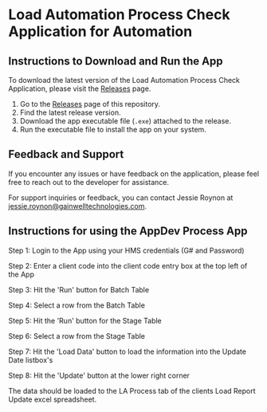 # Load Automation Process Check Application for Automation

## Instructions to Download and Run the App

To download the latest version of the Load Automation Process Check Application, please visit the [Releases](https://github.com/hmsholdings/Load-Automation-Process-Check/releases/tag/V1.0.0) page.

1. Go to the [Releases](https://github.com/hmsholdings/Load-Automation-Process-Check/releases/tag/V1.0.0) page of this repository.
2. Find the latest release version.
3. Download the app executable file (`.exe`) attached to the release.
4. Run the executable file to install the app on your system.


## Feedback and Support

If you encounter any issues or have feedback on the application, please feel free to reach out to the developer for assistance.

For support inquiries or feedback, you can contact Jessie Roynon at jessie.roynon@gainwelltechnologies.com.


## Instructions for using the AppDev Process App

Step 1: Login to the App using your HMS credentials (G# and Password)


Step 2: Enter a client code into the client code entry box at the top left of the App


Step 3: Hit the 'Run' button for Batch Table


Step 4: Select a row from the Batch Table


Step 5: Hit the 'Run' button for the Stage Table


Step 6: Select a row from the Stage Table


Step 7: Hit the 'Load Data' button to load the information into the Update Date listbox's


Step 8: Hit the 'Update' button at the lower right corner


The data should be loaded to the LA Process tab of the clients Load Report Update excel spreadsheet.

